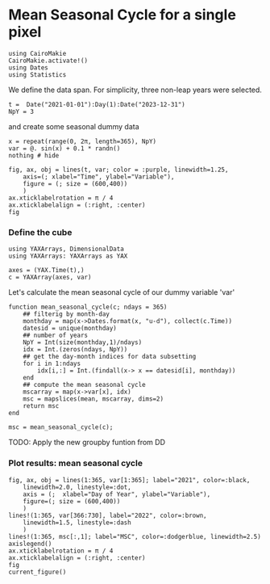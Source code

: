 # Mean Seasonal Cycle for a single pixel

````@example mean_season
using CairoMakie
CairoMakie.activate!()
using Dates
using Statistics
````

We define the data span. For simplicity, three non-leap years were selected.

````@example mean_season
t =  Date("2021-01-01"):Day(1):Date("2023-12-31")
NpY = 3
````
and create some seasonal dummy data

````@example mean_season
x = repeat(range(0, 2π, length=365), NpY)
var = @. sin(x) + 0.1 * randn()
nothing # hide
````


````@example mean_season
fig, ax, obj = lines(t, var; color = :purple, linewidth=1.25,
    axis=(; xlabel="Time", ylabel="Variable"),
    figure = (; size = (600,400))
    )
ax.xticklabelrotation = π / 4
ax.xticklabelalign = (:right, :center)
fig
````

### Define the cube

````@ansi mean_season
using YAXArrays, DimensionalData
using YAXArrays: YAXArrays as YAX

axes = (YAX.Time(t),)
c = YAXArray(axes, var)
````

Let's calculate the mean seasonal cycle of our dummy variable 'var'

````@example mean_season
function mean_seasonal_cycle(c; ndays = 365)
    ## filterig by month-day
    monthday = map(x->Dates.format(x, "u-d"), collect(c.Time))
    datesid = unique(monthday)
    ## number of years
    NpY = Int(size(monthday,1)/ndays)
    idx = Int.(zeros(ndays, NpY))
    ## get the day-month indices for data subsetting
    for i in 1:ndays
        idx[i,:] = Int.(findall(x-> x == datesid[i], monthday))
    end
    ## compute the mean seasonal cycle
    mscarray = map(x->var[x], idx)
    msc = mapslices(mean, mscarray, dims=2)
    return msc
end

msc = mean_seasonal_cycle(c);
````

TODO: Apply the new groupby funtion from DD

### Plot results: mean seasonal cycle

````@example mean_season
fig, ax, obj = lines(1:365, var[1:365]; label="2021", color=:black,
    linewidth=2.0, linestyle=:dot,
    axis = (;  xlabel="Day of Year", ylabel="Variable"),
    figure=(; size = (600,400))
    )
lines!(1:365, var[366:730], label="2022", color=:brown,
    linewidth=1.5, linestyle=:dash
    )
lines!(1:365, msc[:,1]; label="MSC", color=:dodgerblue, linewidth=2.5)
axislegend()
ax.xticklabelrotation = π / 4
ax.xticklabelalign = (:right, :center)
fig
current_figure()
````
